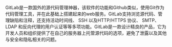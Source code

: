 GitLab是一款国外的源代码管理神器，该软件的功能和Github类似，使用Git作为代码管理工具，并在此基础上搭建起来的web服务。GitLab支持浏览源代码、管理缺陷和注释，还支持活动时间线、 SSH 以及HTTP/HTTPS 协议、 SMTP、LDAP 和反向代理的用户认证等等多项功能。GitLab是一款设计精良的产品，它为开发人员和组织提供了在自己的服务器上托管源代码的选项，避免了泄露以及其他与安全和隐私相关的问题。